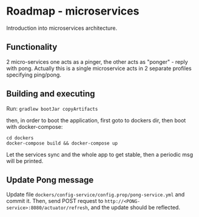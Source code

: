 # Roadmap - microservices

Introduction into microservices architecture.

## Functionality

2 micro-services one acts as a pinger, the other acts as "ponger" - reply with pong.
Actually this is a single microservice acts in 2 separate profiles specifying ping/pong.

## Building and executing
Run: `gradlew bootJar copyArtifacts`

then, in order to boot the application, first goto to dockers dir, then boot with docker-compose:
```
cd dockers
docker-compose build && docker-compose up
```

Let the services sync and the whole app to get stable, then a periodic msg will be printed.

## Update Pong message
Update file `dockers/config-service/config.prop/pong-service.yml` and commit it.
Then, send POST request to `http://<PONG-service>:8080/actuator/refresh`, and the update should be reflected.
